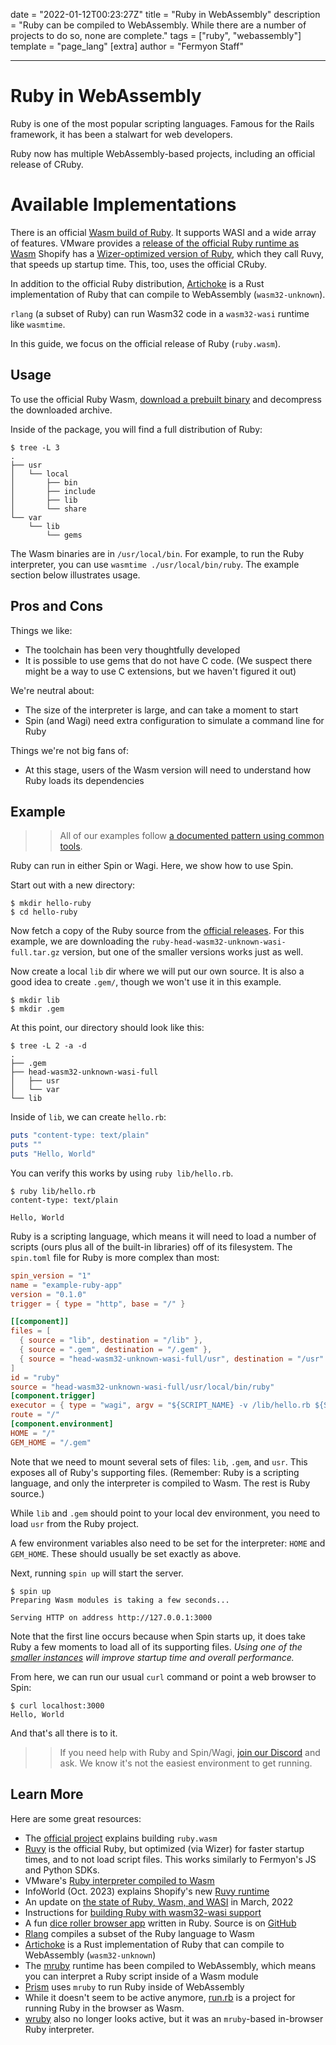 date = "2022-01-12T00:23:27Z"
title = "Ruby in WebAssembly"
description = "Ruby can be compiled to WebAssembly. While there are a number of projects to do so, none are complete."
tags = ["ruby", "webassembly"]
template = "page_lang"
[extra]
author = "Fermyon Staff"

---

# Ruby in WebAssembly

Ruby is one of the most popular scripting languages.
Famous for the Rails framework, it has been a stalwart for web developers.

Ruby now has multiple WebAssembly-based projects, including an official release of CRuby.

# Available Implementations

There is an official [Wasm build of Ruby](https://github.com/ruby/ruby.wasm/).
It supports WASI and a wide array of features.
VMware provides a [release of the official Ruby runtime as Wasm](https://github.com/vmware-labs/webassembly-language-runtimes)
Shopify has a [Wizer-optimized version of Ruby](https://github.com/Shopify/ruvy), which they call Ruvy, that speeds up startup time. This, too, uses the official CRuby.

In addition to the official Ruby distribution, [Artichoke](https://www.artichokeruby.org/) is a Rust implementation of Ruby that can compile to WebAssembly (`wasm32-unknown`).

`rlang` (a subset of Ruby) can run Wasm32 code in a `wasm32-wasi` runtime like `wasmtime`.

In this guide, we focus on the official release of Ruby (`ruby.wasm`).

## Usage

To use the official Ruby Wasm, [download a prebuilt binary](https://github.com/ruby/ruby.wasm/releases) and decompress the downloaded archive.

Inside of the package, you will find a full distribution of Ruby:

```console
$ tree -L 3
.
├── usr
│   └── local
│       ├── bin
│       ├── include
│       ├── lib
│       └── share
└── var
    └── lib
        └── gems
```

The Wasm binaries are in `/usr/local/bin`. For example, to run the Ruby interpreter, you can use `wasmtime ./usr/local/bin/ruby`. The example section below illustrates usage.

## Pros and Cons

Things we like:

- The toolchain has been very thoughtfully developed
- It is possible to use gems that do not have C code. (We suspect there might be a way to use C extensions, but we haven't figured it out)

We're neutral about:

- The size of the interpreter is large, and can take a moment to start
- Spin (and Wagi) need extra configuration to simulate a command line for Ruby

Things we're not big fans of:

- At this stage, users of the Wasm version will need to understand how Ruby loads its dependencies

## Example

>> All of our examples follow [a documented pattern using common tools](/wasm-languages/about-examples).

Ruby can run in either Spin or Wagi. Here, we show how to use Spin.

Start out with a new directory:

```console
$ mkdir hello-ruby
$ cd hello-ruby
```

Now fetch a copy of the Ruby source from the [official releases](https://github.com/ruby/ruby.wasm/releases).
For this example, we are downloading the `ruby-head-wasm32-unknown-wasi-full.tar.gz` version, 
but one of the smaller versions works just as well.

Now create a local `lib` dir where we will put our own source.
It is also a good idea to create `.gem/`, though we won't use it in this example.

```console
$ mkdir lib
$ mkdir .gem
```

At this point, our directory should look like this:

```console
$ tree -L 2 -a -d
.
├── .gem
├── head-wasm32-unknown-wasi-full
│   ├── usr
│   └── var
└── lib
```

Inside of `lib`, we can create `hello.rb`:

```ruby
puts "content-type: text/plain"
puts ""
puts "Hello, World"
```

You can verify this works by using `ruby lib/hello.rb`. 

```console
$ ruby lib/hello.rb
content-type: text/plain

Hello, World
```

Ruby is a scripting language, which means it will need to load a number of scripts (ours plus all of the built-in libraries) off of its filesystem. The `spin.toml` file for Ruby is more complex than most:

```toml
spin_version = "1"
name = "example-ruby-app"
version = "0.1.0"
trigger = { type = "http", base = "/" }

[[component]]
files = [
  { source = "lib", destination = "/lib" },
  { source = ".gem", destination = "/.gem" },
  { source = "head-wasm32-unknown-wasi-full/usr", destination = "/usr" },
]
id = "ruby"
source = "head-wasm32-unknown-wasi-full/usr/local/bin/ruby"
[component.trigger]
executor = { type = "wagi", argv = "${SCRIPT_NAME} -v /lib/hello.rb ${SCRIPT_NAME} ${ARGS}" }
route = "/"
[component.environment]
HOME = "/"
GEM_HOME = "/.gem"
```

Note that we need to mount several sets of files: `lib`, `.gem`, and `usr`. This exposes all of Ruby's supporting files.
(Remember: Ruby is a scripting language, and only the interpreter is compiled to Wasm. The rest is Ruby source.)

While `lib` and `.gem` should point to your local dev environment, you need to load `usr` from the Ruby project.

A few environment variables also need to be set for the interpreter: `HOME` and `GEM_HOME`.
These should usually be set exactly as above.

Next, running `spin up` will start the server.

```console
$ spin up
Preparing Wasm modules is taking a few seconds...

Serving HTTP on address http://127.0.0.1:3000
```

Note that the first line occurs because when Spin starts up, it does take Ruby a few moments to load all of its supporting files.
_Using one of the [smaller instances](https://github.com/ruby/ruby.wasm/releases) will improve startup time
and overall performance._

From here, we can run our usual `curl` command or point a web browser to Spin:

```console
$ curl localhost:3000
Hello, World
```

And that's all there is to it.

>> If you need help with Ruby and Spin/Wagi, [join our Discord](https://discord.gg/AAFNfS7NGf) and ask. We know it's not the easiest environment to get running.

## Learn More

Here are some great resources:

- The [official project](https://github.com/ruby/ruby.wasm) explains building `ruby.wasm`
- [Ruvy](https://github.com/Shopify/ruvy) is the official Ruby, but optimized (via Wizer) for faster startup times, and to not load script files. This works similarly to Fermyon's JS and Python SDKs.
- VMware's [Ruby interpreter compiled to Wasm](https://github.com/vmware-labs/webassembly-language-runtimes)
- InfoWorld (Oct. 2023) explains Shopify's new [Ruvy runtime](https://www.infoworld.com/article/3709509/ruvy-converts-ruby-code-to-webassembly.html)
- An update on [the state of Ruby, Wasm, and WASI](https://medium.com/@kateinoigakukun/final-report-webassembly-wasi-support-in-ruby-4aface7d90c9) in March, 2022
- Instructions for [building Ruby with wasm32-wasi support](https://github.com/ruby/ruby/pull/5407)
- A fun [dice roller browser app](https://repl-wasm.bcdice.org/) written in Ruby. Source is on [GitHub](https://github.com/bcdice/repl.wasm)
- [Rlang](https://github.com/ljulliar/rlang) compiles a subset of the Ruby language to Wasm
- [Artichoke](https://www.artichokeruby.org/) is a Rust implementation of Ruby that can compile to WebAssembly (`wasm32-unknown`)
- The [mruby](https://github.com/mruby/mruby) runtime has been compiled to WebAssembly, which means you can interpret a Ruby script inside of a Wasm module
- [Prism](https://github.com/prism-rb/prism) uses `mruby` to run Ruby inside of WebAssembly
- While it doesn't seem to be active anymore, [run.rb](https://runrb.io/) is a project for running Ruby in the browser as Wasm.
- [wruby](https://github.com/pannous/wruby) also no longer looks active, but it was an `mruby`-based in-browser Ruby interpreter.
